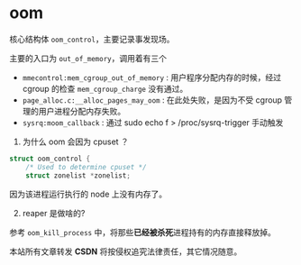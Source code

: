# oom

核心结构体 `oom_control`，主要记录事发现场。

主要的入口为 `out_of_memory`，调用着有三个
- `mmecontrol:mem_cgroup_out_of_memory` : 用户程序分配内存的时候，经过 cgroup 的检查 `mem_cgroup_charge` 没有通过。
- `page_alloc.c:__alloc_pages_may_oom` : 在此处失败，是因为不受 cgroup 管理的用户进程分配内存失败。
- `sysrq:moom_callback` : 通过  sudo echo f > /proc/sysrq-trigger 手动触发

1. 为什么 oom 会因为 cpuset ？
```c
struct oom_control {
	/* Used to determine cpuset */
	struct zonelist *zonelist;
```
因为该进程运行执行的 node 上没有内存了。

2. reaper 是做啥的?

参考 `oom_kill_process` 中，将那些**已经被杀死**进程持有的内存直接释放掉。

<script src="https://giscus.app/client.js"
        data-repo="martins3/martins3.github.io"
        data-repo-id="MDEwOlJlcG9zaXRvcnkyOTc4MjA0MDg="
        data-category="Show and tell"
        data-category-id="MDE4OkRpc2N1c3Npb25DYXRlZ29yeTMyMDMzNjY4"
        data-mapping="pathname"
        data-reactions-enabled="1"
        data-emit-metadata="0"
        data-theme="light"
        data-lang="zh-CN"
        crossorigin="anonymous"
        async>
</script>

本站所有文章转发 **CSDN** 将按侵权追究法律责任，其它情况随意。
